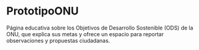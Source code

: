 # PrototipoONU
Página educativa sobre los Objetivos de Desarrollo Sostenible (ODS) de la ONU, que explica sus metas y ofrece un espacio para reportar observaciones y propuestas ciudadanas.
